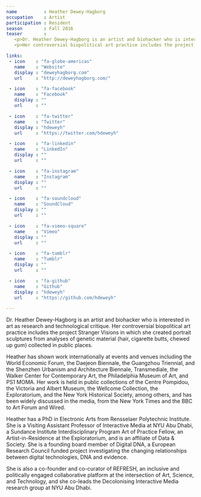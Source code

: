 ```yaml
---
name          : Heather Dewey-Hagborg
occupation    : Artist
participation : Resident
season        : Fall 2016
teaser        :
   <p>Dr. Heather Dewey-Hagborg is an artist and biohacker who is interested in art as research and technological critique.</p>
   <p>Her controversial biopolitical art practice includes the project Stranger Visions in which she created portrait sculptures from analyses of genetic material (hair, cigarette butts, chewed up gum) collected in public places.</p>

links:
 - icon    : "fa-globe-americas"
   name    : "Website"
   display : "deweyhagborg.com"
   url     : "http://deweyhagborg.com/"

 - icon    : "fa-facebook"
   name    : "Facebook"
   display : ""
   url     : ""

 - icon    : "fa-twitter"
   name    : "Twitter"
   display : "hdeweyh"
   url     : "https://twitter.com/hdeweyh"

 - icon    : "fa-linkedin"
   name    : "LinkedIn"
   display : ""
   url     : ""

 - icon    : "fa-instagram"
   name    : "Instagram"
   display : ""
   url     : ""

 - icon    : "fa-soundcloud"
   name    : "SoundCloud"
   display : ""
   url     : ""

 - icon    : "fa-vimeo-square"
   name    : "Vimeo"
   display : ""
   url     : ""

 - icon    : "fa-tumblr"
   name    : "Tumblr"
   display : ""
   url     : ""

 - icon    : "fa-github"
   name    : "Github"
   display : "hdeweyh"
   url     : "https://github.com/hdeweyh"

---
```

Dr. Heather Dewey-Hagborg is an artist and biohacker who is interested in art as research and technological critique. Her controversial biopolitical art practice includes the project Stranger Visions in which she created portrait sculptures from analyses of genetic material (hair, cigarette butts, chewed up gum) collected in public places.

Heather has shown work internationally at events and venues including the World Economic Forum, the Daejeon Biennale, the Guangzhou Triennial, and the Shenzhen Urbanism and Architecture Biennale, Transmediale, the Walker Center for Contemporary Art, the Philadelphia Museum of Art, and PS1 MOMA. Her work is held in public collections of the Centre Pompidou, the Victoria and Albert Museum, the Wellcome Collection, the Exploratorium, and the New York Historical Society, among others, and has been widely discussed in the media, from the New York Times and the BBC to Art Forum and Wired.

Heather has a PhD in Electronic Arts from Rensselaer Polytechnic Institute. She is a Visiting Assistant Professor of Interactive Media at NYU Abu Dhabi, a Sundance Institute Interdisciplinary Program Art of Practice Fellow, an Artist-in-Residence at the Exploratorium, and is an affiliate of Data & Society. She is a founding board member of Digital DNA, a European Research Council funded project investigating the changing relationships between digital technologies, DNA and evidence.

She is also a co-founder and co-curator of REFRESH, an inclusive and politically engaged collaborative platform at the intersection of Art, Science, and Technology, and she co-leads the Decolonising Interactive Media research group at NYU Abu Dhabi.